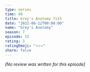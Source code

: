 ```yaml
---
type: series
time: 40
title: Grey's Anatomy 7x15
date: "2022-08-12T00:00:00"
name: "Grey's Anatomy"
season: 7
episode: 15
rating: 3
ratingEmoji: "⭐️⭐️⭐️"
share: false
---
```


_[No review was written for this episode]_
